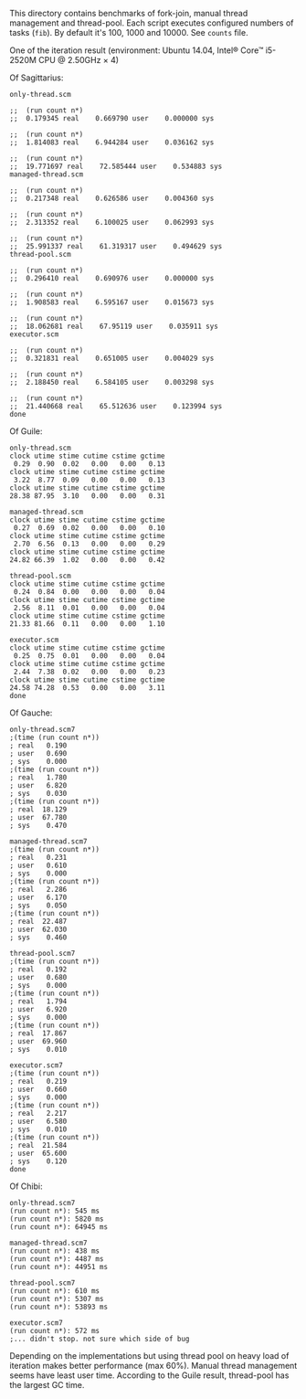 This directory contains benchmarks of fork-join, manual thread management
and thread-pool. Each script executes configured numbers of tasks (`fib`).
By default it's 100, 1000 and 10000. See `counts` file.

One of the iteration result (environment: Ubuntu 14.04,
Intel® Core™ i5-2520M CPU @ 2.50GHz × 4)

Of Sagittarius:

```
only-thread.scm

;;  (run count n*)
;;  0.179345 real    0.669790 user    0.000000 sys

;;  (run count n*)
;;  1.814083 real    6.944284 user    0.036162 sys

;;  (run count n*)
;;  19.771697 real    72.585444 user    0.534883 sys
managed-thread.scm

;;  (run count n*)
;;  0.217348 real    0.626586 user    0.004360 sys

;;  (run count n*)
;;  2.313352 real    6.100025 user    0.062993 sys

;;  (run count n*)
;;  25.991337 real    61.319317 user    0.494629 sys
thread-pool.scm

;;  (run count n*)
;;  0.296410 real    0.690976 user    0.000000 sys

;;  (run count n*)
;;  1.908583 real    6.595167 user    0.015673 sys

;;  (run count n*)
;;  18.062681 real    67.95119 user    0.035911 sys
executor.scm

;;  (run count n*)
;;  0.321831 real    0.651005 user    0.004029 sys

;;  (run count n*)
;;  2.188450 real    6.584105 user    0.003298 sys

;;  (run count n*)
;;  21.440668 real    65.512636 user    0.123994 sys
done
```

Of Guile:

```
only-thread.scm
clock utime stime cutime cstime gctime
 0.29  0.90  0.02   0.00   0.00   0.13
clock utime stime cutime cstime gctime
 3.22  8.77  0.09   0.00   0.00   0.13
clock utime stime cutime cstime gctime
28.38 87.95  3.10   0.00   0.00   0.31
 
managed-thread.scm
clock utime stime cutime cstime gctime
 0.27  0.69  0.02   0.00   0.00   0.10
clock utime stime cutime cstime gctime
 2.70  6.56  0.13   0.00   0.00   0.29
clock utime stime cutime cstime gctime
24.82 66.39  1.02   0.00   0.00   0.42
 
thread-pool.scm
clock utime stime cutime cstime gctime
 0.24  0.84  0.00   0.00   0.00   0.04
clock utime stime cutime cstime gctime
 2.56  8.11  0.01   0.00   0.00   0.04
clock utime stime cutime cstime gctime
21.33 81.66  0.11   0.00   0.00   1.10

executor.scm
clock utime stime cutime cstime gctime
 0.25  0.75  0.01   0.00   0.00   0.04
clock utime stime cutime cstime gctime
 2.44  7.38  0.02   0.00   0.00   0.23
clock utime stime cutime cstime gctime
24.58 74.28  0.53   0.00   0.00   3.11
done
```

Of Gauche:

```
only-thread.scm7
;(time (run count n*))
; real   0.190
; user   0.690
; sys    0.000
;(time (run count n*))
; real   1.780
; user   6.820
; sys    0.030
;(time (run count n*))
; real  18.129
; user  67.780
; sys    0.470

managed-thread.scm7
;(time (run count n*))
; real   0.231
; user   0.610
; sys    0.000
;(time (run count n*))
; real   2.286
; user   6.170
; sys    0.050
;(time (run count n*))
; real  22.487
; user  62.030
; sys    0.460

thread-pool.scm7
;(time (run count n*))
; real   0.192
; user   0.680
; sys    0.000
;(time (run count n*))
; real   1.794
; user   6.920
; sys    0.000
;(time (run count n*))
; real  17.867
; user  69.960
; sys    0.010

executor.scm7
;(time (run count n*))
; real   0.219
; user   0.660
; sys    0.000
;(time (run count n*))
; real   2.217
; user   6.580
; sys    0.010
;(time (run count n*))
; real  21.584
; user  65.600
; sys    0.120
done
```

Of Chibi:

```
only-thread.scm7
(run count n*): 545 ms
(run count n*): 5820 ms
(run count n*): 64945 ms

managed-thread.scm7
(run count n*): 438 ms
(run count n*): 4487 ms
(run count n*): 44951 ms

thread-pool.scm7
(run count n*): 610 ms
(run count n*): 5307 ms
(run count n*): 53893 ms

executor.scm7
(run count n*): 572 ms
;... didn't stop. not sure which side of bug
```


Depending on the implementations but using thread pool on heavy load of 
iteration makes better performance (max 60%). Manual thread management
seems have least user time. According to the Guile result, thread-pool
has the largest GC time.
